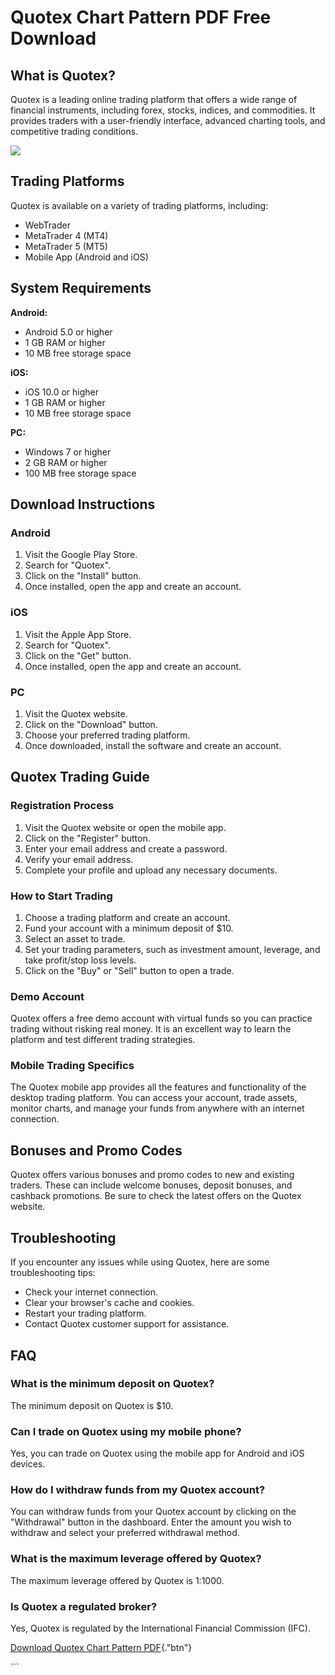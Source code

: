 # Quotex Chart Pattern PDF Free Download

## What is Quotex?

Quotex is a leading online trading platform that offers a wide range of
financial instruments, including forex, stocks, indices, and
commodities. It provides traders with a user-friendly interface,
advanced charting tools, and competitive trading conditions.

[![](https://static.quotex.io/files/4_en/300_250.jpg)](https://traff.sbs/brokerqxlid)

## Trading Platforms

Quotex is available on a variety of trading platforms, including:

-   WebTrader
-   MetaTrader 4 (MT4)
-   MetaTrader 5 (MT5)
-   Mobile App (Android and iOS)

## System Requirements

**Android:**

-   Android 5.0 or higher
-   1 GB RAM or higher
-   10 MB free storage space

**iOS:**

-   iOS 10.0 or higher
-   1 GB RAM or higher
-   10 MB free storage space

**PC:**

-   Windows 7 or higher
-   2 GB RAM or higher
-   100 MB free storage space

## Download Instructions

### Android

1.  Visit the Google Play Store.
2.  Search for "Quotex".
3.  Click on the "Install" button.
4.  Once installed, open the app and create an account.

### iOS

1.  Visit the Apple App Store.
2.  Search for "Quotex".
3.  Click on the "Get" button.
4.  Once installed, open the app and create an account.

### PC

1.  Visit the Quotex website.
2.  Click on the "Download" button.
3.  Choose your preferred trading platform.
4.  Once downloaded, install the software and create an account.

## Quotex Trading Guide

### Registration Process

1.  Visit the Quotex website or open the mobile app.
2.  Click on the "Register" button.
3.  Enter your email address and create a password.
4.  Verify your email address.
5.  Complete your profile and upload any necessary documents.

### How to Start Trading

1.  Choose a trading platform and create an account.
2.  Fund your account with a minimum deposit of \$10.
3.  Select an asset to trade.
4.  Set your trading parameters, such as investment amount, leverage,
    and take profit/stop loss levels.
5.  Click on the "Buy" or "Sell" button to open a trade.

### Demo Account

Quotex offers a free demo account with virtual funds so you can practice
trading without risking real money. It is an excellent way to learn the
platform and test different trading strategies.

### Mobile Trading Specifics

The Quotex mobile app provides all the features and functionality of the
desktop trading platform. You can access your account, trade assets,
monitor charts, and manage your funds from anywhere with an internet
connection.

## Bonuses and Promo Codes

Quotex offers various bonuses and promo codes to new and existing
traders. These can include welcome bonuses, deposit bonuses, and
cashback promotions. Be sure to check the latest offers on the Quotex
website.

## Troubleshooting

If you encounter any issues while using Quotex, here are some
troubleshooting tips:

-   Check your internet connection.
-   Clear your browser\'s cache and cookies.
-   Restart your trading platform.
-   Contact Quotex customer support for assistance.

## FAQ

### What is the minimum deposit on Quotex?

The minimum deposit on Quotex is \$10.

### Can I trade on Quotex using my mobile phone?

Yes, you can trade on Quotex using the mobile app for Android and iOS
devices.

### How do I withdraw funds from my Quotex account?

You can withdraw funds from your Quotex account by clicking on the
"Withdrawal" button in the dashboard. Enter the amount you wish to
withdraw and select your preferred withdrawal method.

### What is the maximum leverage offered by Quotex?

The maximum leverage offered by Quotex is 1:1000.

### Is Quotex a regulated broker?

Yes, Quotex is regulated by the International Financial Commission
(IFC).

[Download Quotex Chart Pattern
PDF](\%22https://traff.sbs/brokerqxlid\%22){."btn"}

\`\`\`

